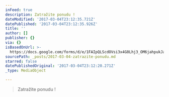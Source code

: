 ```yaml
---
inFeed: true
description: Zatražite ponudu !
dateModified: '2017-03-04T23:12:35.721Z'
datePublished: '2017-03-04T23:12:35.926Z'
title: ''
author: []
publisher: {}
via: {}
isBasedOnUrl: >-
  https://docs.google.com/forms/d/e/1FAIpQLScdOVsi3x4G0Lhj3_OM6jahpukJaGd1BQo7SdDcZ_cg58LITg/viewform
sourcePath: _posts/2017-03-04-zatrazite-ponudu.md
starred: false
datePublishedOriginal: '2017-03-04T23:12:20.271Z'
_type: MediaObject

---
```

> Zatražite ponudu !